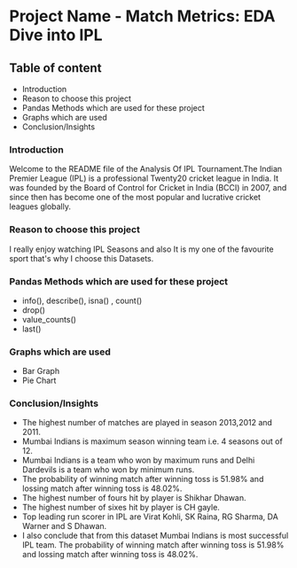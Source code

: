 # Project Name - Match Metrics: EDA Dive into IPL
## Table of content
- Introduction
- Reason to choose this project
- Pandas Methods which are used for these project
- Graphs which are used
- Conclusion/Insights

### Introduction
 Welcome to the README file of the Analysis Of IPL Tournament.The Indian Premier League (IPL) is a professional Twenty20 cricket league in India. It was founded by the Board of Control for Cricket in India (BCCI) in 2007, and since then has become one of the most popular and lucrative cricket leagues globally.

### Reason to choose this project
 I really enjoy watching IPL Seasons and also It is my one of the favourite sport that's why I choose this Datasets.

### Pandas Methods which are used for these project
- info(), describe(), isna() , count()
- drop()
- value_counts()
- last()

### Graphs which are used
- Bar Graph
- Pie Chart

### Conclusion/Insights
- The highest number of matches are played in season 2013,2012 and 2011.
- Mumbai Indians is maximum season winning team i.e. 4 seasons out of 12.
- Mumbai Indians is a team who won by maximum runs and Delhi Dardevils is a team who won by minimum runs.
- The probability of winning match after winning toss is 51.98% and lossing match after winning toss is 48.02%.
- The highest number of fours hit by player is Shikhar Dhawan.
- The highest number of sixes hit by player is CH gayle.
- Top leading run scorer in IPL are Virat Kohli, SK Raina, RG Sharma, DA Warner and S Dhawan.
- I also conclude that from this dataset Mumbai Indians is most successful IPL team.
The probability of winning match after winning toss is 51.98% and lossing match after winning toss is 48.02%.
